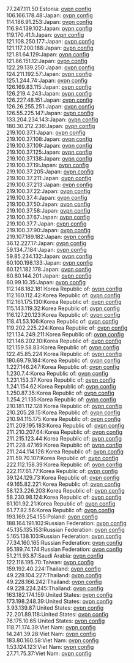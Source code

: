 77.247.111.50:Estonia: [ovpn config](vpn/77_247_111_50.ovpn)  
106.166.178.48:Japan: [ovpn config](vpn/106_166_178_48.ovpn)  
114.186.91.253:Japan: [ovpn config](vpn/114_186_91_253.ovpn)  
116.94.139.102:Japan: [ovpn config](vpn/116_94_139_102.ovpn)  
119.170.41.1:Japan: [ovpn config](vpn/119_170_41_1.ovpn)  
121.108.250.177:Japan: [ovpn config](vpn/121_108_250_177.ovpn)  
121.117.200.188:Japan: [ovpn config](vpn/121_117_200_188.ovpn)  
121.81.64.129:Japan: [ovpn config](vpn/121_81_64_129.ovpn)  
121.86.151.12:Japan: [ovpn config](vpn/121_86_151_12.ovpn)  
122.29.139.250:Japan: [ovpn config](vpn/122_29_139_250.ovpn)  
124.211.192.57:Japan: [ovpn config](vpn/124_211_192_57.ovpn)  
125.1.244.74:Japan: [ovpn config](vpn/125_1_244_74.ovpn)  
126.169.83.115:Japan: [ovpn config](vpn/126_169_83_115.ovpn)  
126.219.4.243:Japan: [ovpn config](vpn/126_219_4_243.ovpn)  
126.227.48.151:Japan: [ovpn config](vpn/126_227_48_151.ovpn)  
126.26.255.251:Japan: [ovpn config](vpn/126_26_255_251.ovpn)  
126.55.225.147:Japan: [ovpn config](vpn/126_55_225_147.ovpn)  
133.204.234.143:Japan: [ovpn config](vpn/133_204_234_143.ovpn)  
180.30.212.236:Japan: [ovpn config](vpn/180_30_212_236.ovpn)  
219.100.37.1:Japan: [ovpn config](vpn/219_100_37_1.ovpn)  
219.100.37.108:Japan: [ovpn config](vpn/219_100_37_108.ovpn)  
219.100.37.109:Japan: [ovpn config](vpn/219_100_37_109.ovpn)  
219.100.37.125:Japan: [ovpn config](vpn/219_100_37_125.ovpn)  
219.100.37.138:Japan: [ovpn config](vpn/219_100_37_138.ovpn)  
219.100.37.19:Japan: [ovpn config](vpn/219_100_37_19.ovpn)  
219.100.37.205:Japan: [ovpn config](vpn/219_100_37_205.ovpn)  
219.100.37.211:Japan: [ovpn config](vpn/219_100_37_211.ovpn)  
219.100.37.213:Japan: [ovpn config](vpn/219_100_37_213.ovpn)  
219.100.37.22:Japan: [ovpn config](vpn/219_100_37_22.ovpn)  
219.100.37.4:Japan: [ovpn config](vpn/219_100_37_4.ovpn)  
219.100.37.50:Japan: [ovpn config](vpn/219_100_37_50.ovpn)  
219.100.37.58:Japan: [ovpn config](vpn/219_100_37_58.ovpn)  
219.100.37.67:Japan: [ovpn config](vpn/219_100_37_67.ovpn)  
219.100.37.7:Japan: [ovpn config](vpn/219_100_37_7.ovpn)  
219.100.37.90:Japan: [ovpn config](vpn/219_100_37_90.ovpn)  
219.107.189.182:Japan: [ovpn config](vpn/219_107_189_182.ovpn)  
36.12.227.17:Japan: [ovpn config](vpn/36_12_227_17.ovpn)  
59.134.7.184:Japan: [ovpn config](vpn/59_134_7_184.ovpn)  
59.85.234.132:Japan: [ovpn config](vpn/59_85_234_132.ovpn)  
60.100.198.133:Japan: [ovpn config](vpn/60_100_198_133.ovpn)  
60.121.182.178:Japan: [ovpn config](vpn/60_121_182_178.ovpn)  
60.80.144.201:Japan: [ovpn config](vpn/60_80_144_201.ovpn)  
60.99.10.35:Japan: [ovpn config](vpn/60_99_10_35.ovpn)  
112.148.182.181:Korea Republic of: [ovpn config](vpn/112_148_182_181.ovpn)  
112.160.112.42:Korea Republic of: [ovpn config](vpn/112_160_112_42.ovpn)  
112.161.175.130:Korea Republic of: [ovpn config](vpn/112_161_175_130.ovpn)  
115.143.119.32:Korea Republic of: [ovpn config](vpn/115_143_119_32.ovpn)  
116.127.20.123:Korea Republic of: [ovpn config](vpn/116_127_20_123.ovpn)  
118.41.53.106:Korea Republic of: [ovpn config](vpn/118_41_53_106.ovpn)  
119.202.225.224:Korea Republic of: [ovpn config](vpn/119_202_225_224.ovpn)  
121.134.249.211:Korea Republic of: [ovpn config](vpn/121_134_249_211.ovpn)  
121.146.202.10:Korea Republic of: [ovpn config](vpn/121_146_202_10.ovpn)  
121.159.58.83:Korea Republic of: [ovpn config](vpn/121_159_58_83.ovpn)  
122.45.85.224:Korea Republic of: [ovpn config](vpn/122_45_85_224.ovpn)  
180.69.79.184:Korea Republic of: [ovpn config](vpn/180_69_79_184.ovpn)  
1.227.146.247:Korea Republic of: [ovpn config](vpn/1_227_146_247.ovpn)  
1.230.7.4:Korea Republic of: [ovpn config](vpn/1_230_7_4.ovpn)  
1.231.153.37:Korea Republic of: [ovpn config](vpn/1_231_153_37.ovpn)  
1.241.154.62:Korea Republic of: [ovpn config](vpn/1_241_154_62.ovpn)  
1.250.87.35:Korea Republic of: [ovpn config](vpn/1_250_87_35.ovpn)  
1.254.21.135:Korea Republic of: [ovpn config](vpn/1_254_21_135.ovpn)  
210.181.112.128:Korea Republic of: [ovpn config](vpn/210_181_112_128.ovpn)  
210.205.28.15:Korea Republic of: [ovpn config](vpn/210_205_28_15.ovpn)  
210.94.115.175:Korea Republic of: [ovpn config](vpn/210_94_115_175.ovpn)  
211.209.195.183:Korea Republic of: [ovpn config](vpn/211_209_195_183.ovpn)  
211.210.207.64:Korea Republic of: [ovpn config](vpn/211_210_207_64.ovpn)  
211.215.123.44:Korea Republic of: [ovpn config](vpn/211_215_123_44.ovpn)  
211.228.47.169:Korea Republic of: [ovpn config](vpn/211_228_47_169.ovpn)  
211.244.114.126:Korea Republic of: [ovpn config](vpn/211_244_114_126.ovpn)  
211.59.70.107:Korea Republic of: [ovpn config](vpn/211_59_70_107.ovpn)  
222.112.158.39:Korea Republic of: [ovpn config](vpn/222_112_158_39.ovpn)  
222.117.61.77:Korea Republic of: [ovpn config](vpn/222_117_61_77.ovpn)  
39.124.129.73:Korea Republic of: [ovpn config](vpn/39_124_129_73.ovpn)  
49.165.82.221:Korea Republic of: [ovpn config](vpn/49_165_82_221.ovpn)  
58.123.226.203:Korea Republic of: [ovpn config](vpn/58_123_226_203.ovpn)  
58.230.98.124:Korea Republic of: [ovpn config](vpn/58_230_98_124.ovpn)  
61.101.92.21:Korea Republic of: [ovpn config](vpn/61_101_92_21.ovpn)  
61.77.82.56:Korea Republic of: [ovpn config](vpn/61_77_82_56.ovpn)  
193.169.254.155:Poland: [ovpn config](vpn/193_169_254_155.ovpn)  
188.164.191.102:Russian Federation: [ovpn config](vpn/188_164_191_102.ovpn)  
45.135.135.153:Russian Federation: [ovpn config](vpn/45_135_135_153.ovpn)  
5.165.138.103:Russian Federation: [ovpn config](vpn/5_165_138_103.ovpn)  
77.34.160.165:Russian Federation: [ovpn config](vpn/77_34_160_165.ovpn)  
95.189.74.174:Russian Federation: [ovpn config](vpn/95_189_74_174.ovpn)  
51.211.93.87:Saudi Arabia: [ovpn config](vpn/51_211_93_87.ovpn)  
122.116.195.70:Taiwan: [ovpn config](vpn/122_116_195_70.ovpn)  
159.192.40.224:Thailand: [ovpn config](vpn/159_192_40_224.ovpn)  
49.228.104.227:Thailand: [ovpn config](vpn/49_228_104_227.ovpn)  
49.228.166.242:Thailand: [ovpn config](vpn/49_228_166_242.ovpn)  
49.228.224.245:Thailand: [ovpn config](vpn/49_228_224_245.ovpn)  
163.182.174.159:United States: [ovpn config](vpn/163_182_174_159.ovpn)  
173.198.248.39:United States: [ovpn config](vpn/173_198_248_39.ovpn)  
3.93.139.87:United States: [ovpn config](vpn/3_93_139_87.ovpn)  
72.201.89.118:United States: [ovpn config](vpn/72_201_89_118.ovpn)  
76.175.10.65:United States: [ovpn config](vpn/76_175_10_65.ovpn)  
118.71.174.39:Viet Nam: [ovpn config](vpn/118_71_174_39.ovpn)  
14.241.39.28:Viet Nam: [ovpn config](vpn/14_241_39_28.ovpn)  
183.80.160.58:Viet Nam: [ovpn config](vpn/183_80_160_58.ovpn)  
1.53.124.123:Viet Nam: [ovpn config](vpn/1_53_124_123.ovpn)  
27.71.75.37:Viet Nam: [ovpn config](vpn/27_71_75_37.ovpn)  
